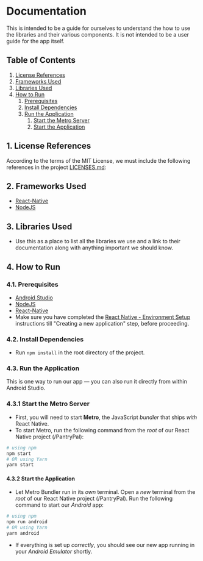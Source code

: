 # Documentation
This is intended to be a guide for ourselves to understand the how to use the libraries and their various components. It is not intended to be a user guide for the app itself.

## Table of Contents
1. [License References](#1-license-references)
2. [Frameworks Used](#2-frameworks-used)
3. [Libraries Used](#3-libraries-used)
4. [How to Run](#4-how-to-run)
    1. [Prerequisites](#41-prerequisites)
    2. [Install Dependencies](#42-install-dependencies)
    3. [Run the Application](#43-run-the-application)
        1. [Start the Metro Server](#431-start-the-metro-server)
        2. [Start the Application](#432-start-the-application)

## 1. License References
According to the terms of the MIT License, we must include the following references in the project [LICENSES.md](LICENSES.md):

## 2. Frameworks Used
- [React-Native](https://reactnative.dev/)
- [NodeJS](https://nodejs.org/en/)

## 3. Libraries Used
- Use this as a place to list all the libraries we use and a link to their documentation along with anything important we should know.

## 4. How to Run

### 4.1. Prerequisites
- [Android Studio](https://developer.android.com/studio)
- [NodeJS](https://nodejs.org/en/)
- [React-Native](https://reactnative.dev/)
- Make sure you have completed the [React Native - Environment Setup](https://reactnative.dev/docs/environment-setup) instructions till "Creating a new application" step, before proceeding.

### 4.2. Install Dependencies
- Run `npm install` in the root directory of the project.

### 4.3. Run the Application
This is one way to run our app — you can also run it directly from within Android Studio.

### 4.3.1 Start the Metro Server
- First, you will need to start **Metro**, the JavaScript _bundler_ that ships _with_ React Native.
- To start Metro, run the following command from the _root_ of our React Native project (/PantryPal): 
```bash
# using npm
npm start
# OR using Yarn
yarn start
```

#### 4.3.2 Start the Application
- Let Metro Bundler run in its _own_ terminal. Open a _new_ terminal from the _root_ of our React Native project (/PantryPal). Run the following command to start our _Android_ app:
```bash
# using npm
npm run android
# OR using Yarn
yarn android
```
- If everything is set up _correctly_, you should see our new app running in your _Android Emulator_ shortly.